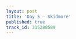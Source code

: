 ```yaml
---
layout: post
title: 'Day 5 – Skidmore'
published: true
track_id: 315288589
---
```

<div class='list post-player' track='{{page.track_id}}'></div>
